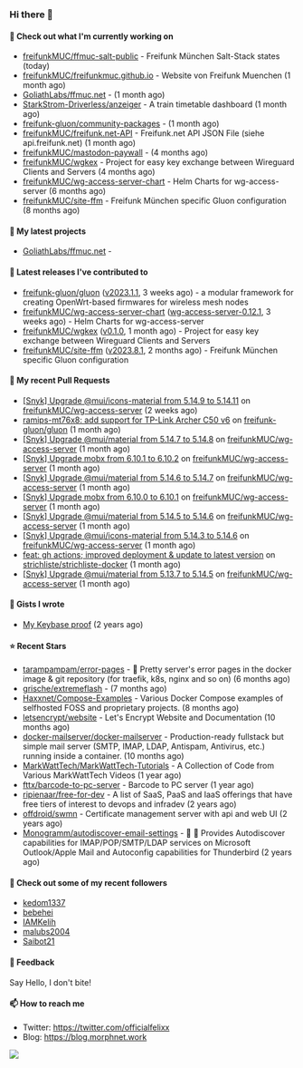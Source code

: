 ### Hi there 👋

#### 👷 Check out what I'm currently working on

- [freifunkMUC/ffmuc-salt-public](https://github.com/freifunkMUC/ffmuc-salt-public) - Freifunk München Salt-Stack states (today)
- [freifunkMUC/freifunkmuc.github.io](https://github.com/freifunkMUC/freifunkmuc.github.io) - Website von Freifunk Muenchen (1 month ago)
- [GoliathLabs/ffmuc.net](https://github.com/GoliathLabs/ffmuc.net) -  (1 month ago)
- [StarkStrom-Driverless/anzeiger](https://github.com/StarkStrom-Driverless/anzeiger) - A train timetable dashboard (1 month ago)
- [freifunk-gluon/community-packages](https://github.com/freifunk-gluon/community-packages) -  (1 month ago)
- [freifunkMUC/freifunk.net-API](https://github.com/freifunkMUC/freifunk.net-API) - Freifunk.net API JSON File (siehe api.freifunk.net) (1 month ago)
- [freifunkMUC/mastodon-paywall](https://github.com/freifunkMUC/mastodon-paywall) -  (4 months ago)
- [freifunkMUC/wgkex](https://github.com/freifunkMUC/wgkex) - Project for easy key exchange between Wireguard Clients and Servers (4 months ago)
- [freifunkMUC/wg-access-server-chart](https://github.com/freifunkMUC/wg-access-server-chart) - Helm Charts for wg-access-server (6 months ago)
- [freifunkMUC/site-ffm](https://github.com/freifunkMUC/site-ffm) - Freifunk München specific Gluon configuration (8 months ago)

#### 🌱 My latest projects

- [GoliathLabs/ffmuc.net](https://github.com/GoliathLabs/ffmuc.net) - 

#### 🔭 Latest releases I've contributed to

- [freifunk-gluon/gluon](https://github.com/freifunk-gluon/gluon) ([v2023.1.1](https://github.com/freifunk-gluon/gluon/releases/tag/v2023.1.1), 3 weeks ago) - a modular framework for creating OpenWrt-based firmwares for wireless mesh nodes
- [freifunkMUC/wg-access-server-chart](https://github.com/freifunkMUC/wg-access-server-chart) ([wg-access-server-0.12.1](https://github.com/freifunkMUC/wg-access-server-chart/releases/tag/wg-access-server-0.12.1), 3 weeks ago) - Helm Charts for wg-access-server
- [freifunkMUC/wgkex](https://github.com/freifunkMUC/wgkex) ([v0.1.0](https://github.com/freifunkMUC/wgkex/releases/tag/v0.1.0), 1 month ago) - Project for easy key exchange between Wireguard Clients and Servers
- [freifunkMUC/site-ffm](https://github.com/freifunkMUC/site-ffm) ([v2023.8.1](https://github.com/freifunkMUC/site-ffm/releases/tag/v2023.8.1), 2 months ago) - Freifunk München specific Gluon configuration

#### 🔨 My recent Pull Requests

- [[Snyk] Upgrade @mui/icons-material from 5.14.9 to 5.14.11](https://github.com/freifunkMUC/wg-access-server/pull/489) on [freifunkMUC/wg-access-server](https://github.com/freifunkMUC/wg-access-server) (2 weeks ago)
- [ramips-mt76x8: add support for TP-Link Archer C50 v6](https://github.com/freifunk-gluon/gluon/pull/3004) on [freifunk-gluon/gluon](https://github.com/freifunk-gluon/gluon) (1 month ago)
- [[Snyk] Upgrade @mui/material from 5.14.7 to 5.14.8](https://github.com/freifunkMUC/wg-access-server/pull/470) on [freifunkMUC/wg-access-server](https://github.com/freifunkMUC/wg-access-server) (1 month ago)
- [[Snyk] Upgrade mobx from 6.10.1 to 6.10.2](https://github.com/freifunkMUC/wg-access-server/pull/469) on [freifunkMUC/wg-access-server](https://github.com/freifunkMUC/wg-access-server) (1 month ago)
- [[Snyk] Upgrade @mui/material from 5.14.6 to 5.14.7](https://github.com/freifunkMUC/wg-access-server/pull/468) on [freifunkMUC/wg-access-server](https://github.com/freifunkMUC/wg-access-server) (1 month ago)
- [[Snyk] Upgrade mobx from 6.10.0 to 6.10.1](https://github.com/freifunkMUC/wg-access-server/pull/466) on [freifunkMUC/wg-access-server](https://github.com/freifunkMUC/wg-access-server) (1 month ago)
- [[Snyk] Upgrade @mui/material from 5.14.5 to 5.14.6](https://github.com/freifunkMUC/wg-access-server/pull/465) on [freifunkMUC/wg-access-server](https://github.com/freifunkMUC/wg-access-server) (1 month ago)
- [[Snyk] Upgrade @mui/icons-material from 5.14.3 to 5.14.6](https://github.com/freifunkMUC/wg-access-server/pull/464) on [freifunkMUC/wg-access-server](https://github.com/freifunkMUC/wg-access-server) (1 month ago)
- [feat: gh actions; improved deployment &amp; update to latest version](https://github.com/strichliste/strichliste-docker/pull/11) on [strichliste/strichliste-docker](https://github.com/strichliste/strichliste-docker) (1 month ago)
- [[Snyk] Upgrade @mui/material from 5.13.7 to 5.14.5](https://github.com/freifunkMUC/wg-access-server/pull/460) on [freifunkMUC/wg-access-server](https://github.com/freifunkMUC/wg-access-server) (1 month ago)

#### 📓 Gists I wrote

- [My Keybase proof](https://gist.github.com/69863960a08efeb03ad576ccaf93d880) (2 years ago)

#### ⭐ Recent Stars

- [tarampampam/error-pages](https://github.com/tarampampam/error-pages) - 🚧 Pretty server&#39;s error pages in the docker image &amp; git repository (for traefik, k8s, nginx and so on) (6 months ago)
- [grische/extremeflash](https://github.com/grische/extremeflash) -  (7 months ago)
- [Haxxnet/Compose-Examples](https://github.com/Haxxnet/Compose-Examples) - Various Docker Compose examples of selfhosted FOSS and proprietary projects. (8 months ago)
- [letsencrypt/website](https://github.com/letsencrypt/website) - Let&#39;s Encrypt Website and Documentation (10 months ago)
- [docker-mailserver/docker-mailserver](https://github.com/docker-mailserver/docker-mailserver) - Production-ready fullstack but simple mail server (SMTP, IMAP, LDAP, Antispam, Antivirus, etc.) running inside a container. (10 months ago)
- [MarkWattTech/MarkWattTech-Tutorials](https://github.com/MarkWattTech/MarkWattTech-Tutorials) - A Collection of Code from Various MarkWattTech Videos (1 year ago)
- [fttx/barcode-to-pc-server](https://github.com/fttx/barcode-to-pc-server) - Barcode to PC server (1 year ago)
- [ripienaar/free-for-dev](https://github.com/ripienaar/free-for-dev) - A list of SaaS, PaaS and IaaS offerings that have free tiers of interest to devops and infradev (2 years ago)
- [offdroid/swmn](https://github.com/offdroid/swmn) - Certificate management server with api and web UI (2 years ago)
- [Monogramm/autodiscover-email-settings](https://github.com/Monogramm/autodiscover-email-settings) - :whale: :wrench: Provides Autodiscover capabilities for IMAP/POP/SMTP/LDAP services on Microsoft Outlook/Apple Mail and Autoconfig capabilities for Thunderbird (2 years ago)

#### 👯 Check out some of my recent followers

- [kedom1337](https://github.com/kedom1337)
- [bebehei](https://github.com/bebehei)
- [IAMKelih](https://github.com/IAMKelih)
- [malubs2004](https://github.com/malubs2004)
- [Saibot21](https://github.com/Saibot21)

#### 💬 Feedback

Say Hello, I don't bite!

#### 📫 How to reach me

- Twitter: https://twitter.com/officialfelixx
- Blog: https://blog.morphnet.work

<img align="left" src="https://github-readme-stats.vercel.app/api?username=GoliathLabs&show_icons=true&hide_border=true&layout=compact&theme=chartreuse-dark&hide_rank=true&include_all_commits=true&bg_color=0d1117" />
